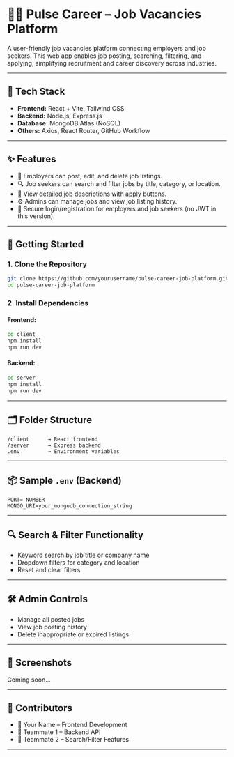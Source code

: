 # 🧑‍💼 Pulse Career – Job Vacancies Platform

A user-friendly job vacancies platform connecting employers and job seekers. This web app enables job posting, searching, filtering, and applying, simplifying recruitment and career discovery across industries.

---

## 🔧 Tech Stack

- **Frontend:** React + Vite, Tailwind CSS  
- **Backend:** Node.js, Express.js  
- **Database:** MongoDB Atlas (NoSQL)  
- **Others:** Axios, React Router, GitHub Workflow

---

## ✨ Features

- 📝 Employers can post, edit, and delete job listings.
- 🔍 Job seekers can search and filter jobs by title, category, or location.
- 📄 View detailed job descriptions with apply buttons.
- ⚙️ Admins can manage jobs and view job listing history.
- 🔐 Secure login/registration for employers and job seekers (no JWT in this version).

---

## 🚀 Getting Started

### 1. Clone the Repository

```bash
git clone https://github.com/yourusername/pulse-career-job-platform.git
cd pulse-career-job-platform
```

### 2. Install Dependencies

#### Frontend:
```bash
cd client
npm install
npm run dev
```

#### Backend:
```bash
cd server
npm install
npm run dev
```

---

## 🗂️ Folder Structure

```
/client      → React frontend
/server      → Express backend
.env         → Environment variables
```

---

## 📦 Sample `.env` (Backend)

```
PORT= NUMBER
MONGO_URI=your_mongodb_connection_string
```

---

## 🔍 Search & Filter Functionality

- Keyword search by job title or company name
- Dropdown filters for category and location
- Reset and clear filters

---

## 🛠️ Admin Controls

- Manage all posted jobs
- View job posting history
- Delete inappropriate or expired listings

---

## 📸 Screenshots

Coming soon...

---

## 🙌 Contributors

- 👤 Your Name – Frontend Development
- 👤 Teammate 1 – Backend API
- 👤 Teammate 2 – Search/Filter Features

---
